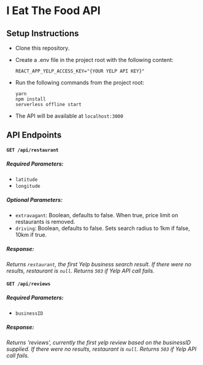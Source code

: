 # I Eat The Food API

## Setup Instructions

* Clone this repository.
* Create a .env file in the project root with the following content:
  ```
  REACT_APP_YELP_ACCESS_KEY="{YOUR YELP API KEY}"
  ```
* Run the following commands from the project root:

  ```
  yarn
  npm install
  serverless offline start
  ```
* The API will be available at `localhost:3000`

## API Endpoints

#### `GET /api/restaurant`

##### Required Parameters:

* `latitude`
* `longitude`

##### Optional Parameters:

* `extravagant`: Boolean, defaults to false. When true, price limit on restaurants is removed.
* `driving`: Boolean, defaults to false. Sets search radius to 1km if false, 10km if true.

##### Response:

_Returns `restaurant`, the first Yelp business search result. If there were no results, restaurant is `null`. Returns `503` if Yelp API call fails._

#### `GET /api/reviews`

##### Required Parameters:

* `businessID`

##### Response:

_Returns 'reviews', currently the first yelp review based on the businessID supplied. If there were no results, restaurant is `null`. Returns `503` if Yelp API call fails._
